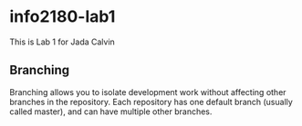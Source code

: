 # info2180-lab1
This is Lab 1 for Jada Calvin

## Branching
Branching allows you to isolate development work without
affecting other branches in the repository. Each repository
has one default branch (usually called master), and can have 
multiple other branches.